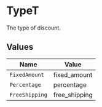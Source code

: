 # TypeT

The type of discount.


## Values

| Name           | Value          |
| -------------- | -------------- |
| `FixedAmount`  | fixed_amount   |
| `Percentage`   | percentage     |
| `FreeShipping` | free_shipping  |